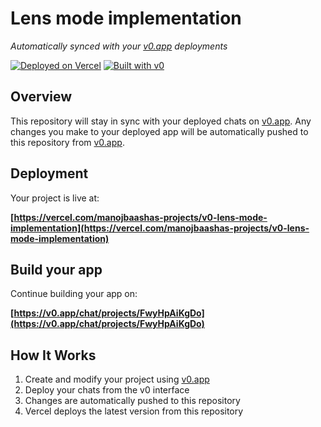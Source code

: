 # Lens mode implementation

*Automatically synced with your [v0.app](https://v0.app) deployments*

[![Deployed on Vercel](https://img.shields.io/badge/Deployed%20on-Vercel-black?style=for-the-badge&logo=vercel)](https://vercel.com/manojbaashas-projects/v0-lens-mode-implementation)
[![Built with v0](https://img.shields.io/badge/Built%20with-v0.app-black?style=for-the-badge)](https://v0.app/chat/projects/FwyHpAiKgDo)

## Overview

This repository will stay in sync with your deployed chats on [v0.app](https://v0.app).
Any changes you make to your deployed app will be automatically pushed to this repository from [v0.app](https://v0.app).

## Deployment

Your project is live at:

**[https://vercel.com/manojbaashas-projects/v0-lens-mode-implementation](https://vercel.com/manojbaashas-projects/v0-lens-mode-implementation)**

## Build your app

Continue building your app on:

**[https://v0.app/chat/projects/FwyHpAiKgDo](https://v0.app/chat/projects/FwyHpAiKgDo)**

## How It Works

1. Create and modify your project using [v0.app](https://v0.app)
2. Deploy your chats from the v0 interface
3. Changes are automatically pushed to this repository
4. Vercel deploys the latest version from this repository